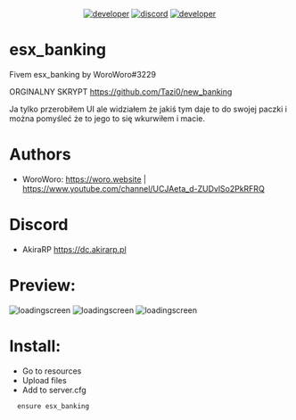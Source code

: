 
<div align="center">

 [![developer](https://img.shields.io/badge/Developer-Woro-red)](https://github.com/WoroWoroKc)
[![discord](https://img.shields.io/badge/Discord-WoroWoro%233229-green)](https://discordapp.com/users/809044962062499860)
[![developer](https://img.shields.io/badge/Website-woro.website-blue)](https://woro.website)

</div>

# esx_banking
Fivem esx_banking by WoroWoro#3229

ORGINALNY SKRYPT https://github.com/Tazi0/new_banking

Ja tylko przerobiłem UI ale widziałem że jakiś tym daje to do swojej paczki i można pomyśleć że to jego to się wkurwiłem i macie.

# Authors

* WoroWoro: https://woro.website | https://www.youtube.com/channel/UCJAeta_d-ZUDvlSo2PkRFRQ

# Discord 

* AkiraRP https://dc.akirarp.pl

# Preview:
![loadingscreen](https://tanieddosy.pl/banki/1.png)
![loadingscreen](https://tanieddosy.pl/banki/2.png)
![loadingscreen](https://tanieddosy.pl/banki/3.png)

# Install:

* Go to resources
* Upload files
* Add to server.cfg
```
  ensure esx_banking
```

